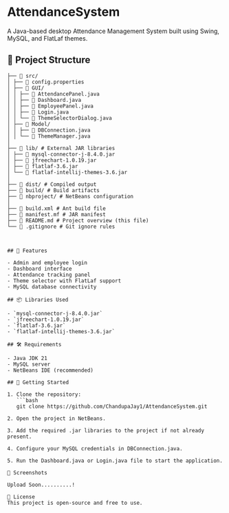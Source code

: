 # AttendanceSystem

A Java-based desktop Attendance Management System built using Swing, MySQL, and FlatLaf themes.

## 📂 Project Structure

```AttendanceSystem/
├── 📂 src/
│ ├── 📄 config.properties
│ ├── 📂 GUI/
│ │ ├── 📄 AttendancePanel.java
│ │ ├── 📄 Dashboard.java
│ │ ├── 📄 EmployeePanel.java
│ │ ├── 📄 Login.java
│ │ └── 📄 ThemeSelectorDialog.java
│ ├── 📂 Model/
│ │ ├── 📄 DBConnection.java
│ │ └── 📄 ThemeManager.java
│
├── 📂 lib/ # External JAR libraries
│ ├── 📄 mysql-connector-j-8.4.0.jar
│ ├── 📄 jfreechart-1.0.19.jar
│ ├── 📄 flatlaf-3.6.jar
│ └── 📄 flatlaf-intellij-themes-3.6.jar
│
├── 📂 dist/ # Compiled output
├── 📂 build/ # Build artifacts
├── 📂 nbproject/ # NetBeans configuration
│
├── 📄 build.xml # Ant build file
├── 📄 manifest.mf # JAR manifest
├── 📄 README.md # Project overview (this file)
└── 📄 .gitignore # Git ignore rules



## 🧩 Features

- Admin and employee login
- Dashboard interface
- Attendance tracking panel
- Theme selector with FlatLaf support
- MySQL database connectivity

## 📦 Libraries Used

- `mysql-connector-j-8.4.0.jar`
- `jfreechart-1.0.19.jar`
- `flatlaf-3.6.jar`
- `flatlaf-intellij-themes-3.6.jar`

## 🛠 Requirements

- Java JDK 21
- MySQL server
- NetBeans IDE (recommended)

## 🚀 Getting Started

1. Clone the repository:
   ```bash
   git clone https://github.com/ChandupaJay1/AttendanceSystem.git
   
2. Open the project in NetBeans.

3. Add the required .jar libraries to the project if not already present.

4. Configure your MySQL credentials in DBConnection.java.

5. Run the Dashboard.java or Login.java file to start the application.

📸 Screenshots

Upload Soon..........!

📃 License
This project is open-source and free to use.
